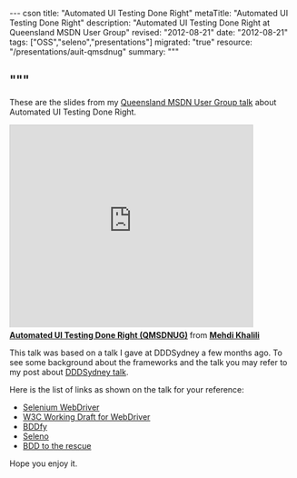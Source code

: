 --- cson
title: "Automated UI Testing Done Right"
metaTitle: "Automated UI Testing Done Right"
description: "Automated UI Testing Done Right at Queensland MSDN User Group"
revised: "2012-08-21"
date: "2012-08-21"
tags: ["OSS","seleno","presentations"]
migrated: "true"
resource: "/presentations/auit-qmsdnug"
summary: """

"""
---
These are the slides from my [Queensland MSDN User Group talk][1] about Automated UI Testing Done Right. 

<iframe src="http://www.slideshare.net/slideshow/embed_code/14024604" width="427" height="356" frameborder="0" marginwidth="0" marginheight="0" scrolling="no" style="border:1px solid #CCC;border-width:1px 1px 0;margin-bottom:5px" allowfullscreen> </iframe> <div style="margin-bottom:5px"> <strong> <a href="http://www.slideshare.net/MehdiKhalili/automated-ui-testing-done-right-qmsdnug" title="Automated UI Testing Done Right (QMSDNUG)" target="_blank">Automated UI Testing Done Right (QMSDNUG)</a> </strong> from <strong><a href="http://www.slideshare.net/MehdiKhalili" target="_blank">Mehdi Khalili</a></strong> </div>

This talk was based on a talk I gave at DDDSydney a few months ago. To see some background about the frameworks and the talk you may refer to my post about [DDDSydney talk][2].

Here is the list of links as shown on the talk for your reference:

 - [Selenium WebDriver][3]
 - [W3C Working Draft for WebDriver][4]
 - [BDDfy][5]
 - [Seleno][6]
 - [BDD to the rescue][7]

Hope you enjoy it.


  [1]: http://www.qmsdnug.org/
  [2]: http://www.mehdi-khalili.com/presentations/automated-ui-testing-done-right-at-dddsydney
  [3]: http://seleniumhq.org/projects/webdriver/
  [4]: http://www.w3.org/TR/2012/WD-webdriver-20120710/
  [5]: http://teststack.github.com/TestStack.BDDfy/
  [6]: http://teststack.github.com/TestStack.Seleno/
  [7]: http://www.mehdi-khalili.com/bdd-to-the-rescue